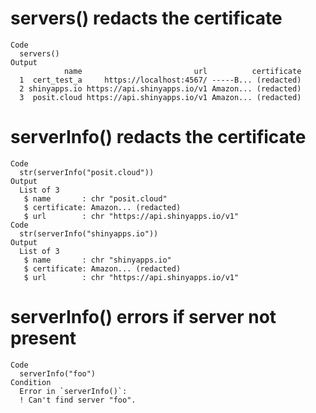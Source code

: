 # servers() redacts the certificate

    Code
      servers()
    Output
                name                         url          certificate
      1  cert_test_a     https://localhost:4567/ -----B... (redacted)
      2 shinyapps.io https://api.shinyapps.io/v1 Amazon... (redacted)
      3  posit.cloud https://api.shinyapps.io/v1 Amazon... (redacted)

# serverInfo() redacts the certificate

    Code
      str(serverInfo("posit.cloud"))
    Output
      List of 3
       $ name       : chr "posit.cloud"
       $ certificate: Amazon... (redacted)
       $ url        : chr "https://api.shinyapps.io/v1"
    Code
      str(serverInfo("shinyapps.io"))
    Output
      List of 3
       $ name       : chr "shinyapps.io"
       $ certificate: Amazon... (redacted)
       $ url        : chr "https://api.shinyapps.io/v1"

# serverInfo() errors if server not present

    Code
      serverInfo("foo")
    Condition
      Error in `serverInfo()`:
      ! Can't find server "foo".

